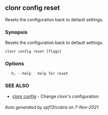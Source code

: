## clonr config reset

Resets the configuration back to default settings.

### Synopsis

Resets the configuration back to default settings.

```
clonr config reset [flags]
```

### Options

```
  -h, --help   help for reset
```

### SEE ALSO

* [clonr config](clonr_config.md)	 - Change clonr's configuration

###### Auto generated by spf13/cobra on 7-Nov-2021
